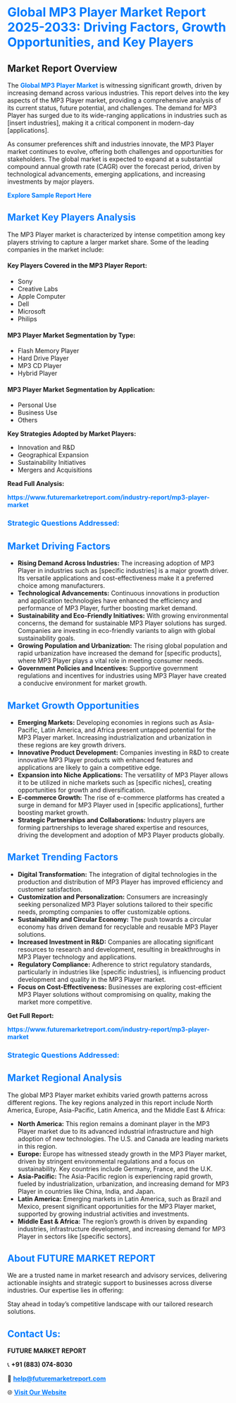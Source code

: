 <h1 style="color: #007BFF;">Global MP3 Player Market Report 2025-2033: Driving Factors, Growth Opportunities, and Key Players</h1>

<section id="overview">
<h2>Market Report Overview</h2>
<p>The <a href="https://www.futuremarketreport.com/industry-report/mp3-player-market" style="color: #007BFF; text-decoration: none;"><strong>Global MP3 Player Market</strong></a> is witnessing significant growth, driven by increasing demand across various industries. This report delves into the key aspects of the MP3 Player market, providing a comprehensive analysis of its current status, future potential, and challenges. The demand for MP3 Player has surged due to its wide-ranging applications in industries such as [insert industries], making it a critical component in modern-day [applications].</p>
<p>As consumer preferences shift and industries innovate, the MP3 Player market continues to evolve, offering both challenges and opportunities for stakeholders. The global market is expected to expand at a substantial compound annual growth rate (CAGR) over the forecast period, driven by technological advancements, emerging applications, and increasing investments by major players.</p>
</section>

<section id="overview">
<p><a href="https://www.futuremarketreport.com/request-sample/reportId=81836" style="color: #007BFF; text-decoration: none;"><strong>Explore Sample Report Here</strong></a></p>
</section>

<section id="key-players">
<h2 style="color: #007BFF;">Market Key Players Analysis</h2>
<p>The MP3 Player market is characterized by intense competition among key players striving to capture a larger market share. Some of the leading companies in the market include:</p>
<h4>Key Players Covered in the MP3 Player Report:</h4>
<ul><li>Sony</li><li>Creative Labs</li><li>Apple Computer</li><li>Dell</li><li>Microsoft</li><li>Philips</li></ul>
<h4>MP3 Player Market Segmentation by Type:</h4>
<ul><li>Flash Memory Player</li><li>Hard Drive Player</li><li>MP3 CD Player</li><li>Hybrid Player</li></ul>

<h4>MP3 Player Market Segmentation by Application:</h4>
<ul><li>Personal Use</li><li>Business Use</li><li>Others</li></ul>
<p><strong>Key Strategies Adopted by Market Players:</strong></p>
<ul>
<li>Innovation and R&D</li>
<li>Geographical Expansion</li>
<li>Sustainability Initiatives</li>
<li>Mergers and Acquisitions</li>
</ul>
</section>

<section>
<p><strong>Read Full Analysis: </strong></p><a href="https://www.futuremarketreport.com/industry-report/mp3-player-market" style="color: #007BFF; text-decoration: none;"><strong>https://www.futuremarketreport.com/industry-report/mp3-player-market</strong></a>
<h3 style="color: #007BFF;">Strategic Questions Addressed:</h3>
</section>

<section id="driving-factors">
<h2 style="color: #007BFF;">Market Driving Factors</h2>
<ul>
<li><strong>Rising Demand Across Industries:</strong> The increasing adoption of MP3 Player in industries such as [specific industries] is a major growth driver. Its versatile applications and cost-effectiveness make it a preferred choice among manufacturers.</li>
<li><strong>Technological Advancements:</strong> Continuous innovations in production and application technologies have enhanced the efficiency and performance of MP3 Player, further boosting market demand.</li>
<li><strong>Sustainability and Eco-Friendly Initiatives:</strong> With growing environmental concerns, the demand for sustainable MP3 Player solutions has surged. Companies are investing in eco-friendly variants to align with global sustainability goals.</li>
<li><strong>Growing Population and Urbanization:</strong> The rising global population and rapid urbanization have increased the demand for [specific products], where MP3 Player plays a vital role in meeting consumer needs.</li>
<li><strong>Government Policies and Incentives:</strong> Supportive government regulations and incentives for industries using MP3 Player have created a conducive environment for market growth.</li>
</ul>
</section>

<section id="growth-opportunities">
<h2 style="color: #007BFF;">Market Growth Opportunities</h2>
<ul>
<li><strong>Emerging Markets:</strong> Developing economies in regions such as Asia-Pacific, Latin America, and Africa present untapped potential for the MP3 Player market. Increasing industrialization and urbanization in these regions are key growth drivers.</li>
<li><strong>Innovative Product Development:</strong> Companies investing in R&D to create innovative MP3 Player products with enhanced features and applications are likely to gain a competitive edge.</li>
<li><strong>Expansion into Niche Applications:</strong> The versatility of MP3 Player allows it to be utilized in niche markets such as [specific niches], creating opportunities for growth and diversification.</li>
<li><strong>E-commerce Growth:</strong> The rise of e-commerce platforms has created a surge in demand for MP3 Player used in [specific applications], further boosting market growth.</li>
<li><strong>Strategic Partnerships and Collaborations:</strong> Industry players are forming partnerships to leverage shared expertise and resources, driving the development and adoption of MP3 Player products globally.</li>
</ul>
</section>

<section id="trending-factors">
<h2 style="color: #007BFF;">Market Trending Factors</h2>
<ul>
<li><strong>Digital Transformation:</strong> The integration of digital technologies in the production and distribution of MP3 Player has improved efficiency and customer satisfaction.</li>
<li><strong>Customization and Personalization:</strong> Consumers are increasingly seeking personalized MP3 Player solutions tailored to their specific needs, prompting companies to offer customizable options.</li>
<li><strong>Sustainability and Circular Economy:</strong> The push towards a circular economy has driven demand for recyclable and reusable MP3 Player solutions.</li>
<li><strong>Increased Investment in R&D:</strong> Companies are allocating significant resources to research and development, resulting in breakthroughs in MP3 Player technology and applications.</li>
<li><strong>Regulatory Compliance:</strong> Adherence to strict regulatory standards, particularly in industries like [specific industries], is influencing product development and quality in the MP3 Player market.</li>
<li><strong>Focus on Cost-Effectiveness:</strong> Businesses are exploring cost-efficient MP3 Player solutions without compromising on quality, making the market more competitive.</li>
</ul>
</section>

<section>
<p><strong>Get Full Report: </strong></p><a href="https://www.futuremarketreport.com/industry-report/mp3-player-market" style="color: #007BFF; text-decoration: none;"><strong>https://www.futuremarketreport.com/industry-report/mp3-player-market</strong></a>
<h3 style="color: #007BFF;">Strategic Questions Addressed:</h3>
</section>


<section id="regional-analysis">
<h2 style="color: #007BFF;">Market Regional Analysis</h2>
<p>The global MP3 Player market exhibits varied growth patterns across different regions. The key regions analyzed in this report include North America, Europe, Asia-Pacific, Latin America, and the Middle East & Africa:</p>
<ul>
<li><strong>North America:</strong> This region remains a dominant player in the MP3 Player market due to its advanced industrial infrastructure and high adoption of new technologies. The U.S. and Canada are leading markets in this region.</li>
<li><strong>Europe:</strong> Europe has witnessed steady growth in the MP3 Player market, driven by stringent environmental regulations and a focus on sustainability. Key countries include Germany, France, and the U.K.</li>
<li><strong>Asia-Pacific:</strong> The Asia-Pacific region is experiencing rapid growth, fueled by industrialization, urbanization, and increasing demand for MP3 Player in countries like China, India, and Japan.</li>
<li><strong>Latin America:</strong> Emerging markets in Latin America, such as Brazil and Mexico, present significant opportunities for the MP3 Player market, supported by growing industrial activities and investments.</li>
<li><strong>Middle East & Africa:</strong> The region’s growth is driven by expanding industries, infrastructure development, and increasing demand for MP3 Player in sectors like [specific sectors].</li>
</ul>
</section>

<footer>
<h2 style="color: #007BFF;">About FUTURE MARKET REPORT</h2>
<p>We are a trusted name in market research and advisory services, delivering actionable insights and strategic support to businesses across diverse industries. Our expertise lies in offering:</p>

<p>Stay ahead in today’s competitive landscape with our tailored research solutions.</p>

<h2 style="color: #007BFF;">Contact Us:</h2>
<p><strong>FUTURE MARKET REPORT</strong></p>
<p>📞 <strong>+91 (883) 074-8030</strong></p>
<p>📧 <strong><a href="mailto:help@futuremarketreport.com" style="color: #007BFF;">help@futuremarketreport.com</a></strong></p>
<p>🌐 <strong><a href="https://www.futuremarketreport.com/" style="color: #007BFF;">Visit Our Website</a></strong></p>
</footer>